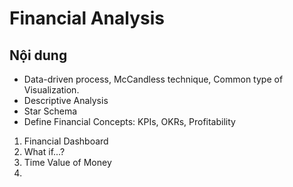 # Financial Analysis
## Nội dung
- Data-driven process, McCandless technique, Common type of Visualization.
- Descriptive Analysis
- Star Schema
- Define Financial Concepts: KPIs, OKRs, Profitability
1. Financial Dashboard
2. What if...?
3. Time Value of Money
4.
